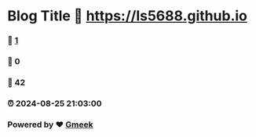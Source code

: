 # Blog Title :link: https://ls5688.github.io 
### :page_facing_up: [1](https://ls5688.github.io/tag.html) 
### :speech_balloon: 0 
### :hibiscus: 42 
### :alarm_clock: 2024-08-25 21:03:00 
### Powered by :heart: [Gmeek](https://github.com/Meekdai/Gmeek)
